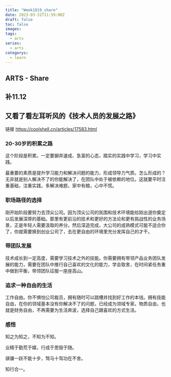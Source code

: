 ```yaml
---
title: "Week1019_share"
date: 2023-03-31T11:59:00Z
draft: false 
toc: false
images:
tags:
  - arts 
series:
  - arts 
categorys:
  - learn 
---
```


## ARTS - Share
## 补11.12
## 又看了看左耳听风的《技术人员的发展之路》

链接 https://coolshell.cn/articles/17583.html

### 20-30岁的积累之路
这个阶段是积累。一定要摒弃速成、急富的心态，踏实的实践中学习，学习中实践。

最重要的素质是提升学习能力和解决问题的能力，形成领导力气质。怎么形成的？无非就是别人解决不了的你能解决了，在团队中处于被依赖的地位。这就要平时注重基础，注重实践，多解决难题，家中有粮，心中不慌。

### 职场路径的选择

刚开始阶段要努力去顶尖公司。因为顶尖公司的氛围和技术环境能给刚出道你奠定以后发展深厚的基础。那里有更前沿的技术和更好的方法论和更有挑战性的业务场景，正是年轻人需要汲取的养分。然后深造完成，大公司的成熟模式可能不适合你了，你就需要换到创业公司了，去在更自由的环境里充分发挥自己的才干。

### 带团队发展

技术成长到一定高度，需要学习技术之外的技能。你需要拥有带领产品业务团队发展的能力，需要在团队中推行自己喜欢的文化的能力，学会取舍，在时间紧任务重中做到平衡，带领团队征服一座座高山。

### 追求一种自由的生活

工作自由。你不惧怕公司裁员，拥有随时可以跳槽并找到好工作的本钱。拥有技能自由，在你的领域基本没有你解决不了的问题，已经成为领域专家。物质自由，也就是财务自由，不再需要为生活奔波，选择自己跟喜欢的方式生活。

### 感悟
知之为知之，不知为不知。

业精于勤荒于嬉，行成于思毁于随。

骐骥一跃不能十步，驽马十驾功在不舍。

知行合一。